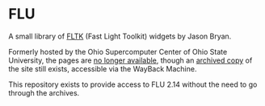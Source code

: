 # FLU
A small library of [FLTK](https://www.fltk.org/index.php) (Fast Light Toolkit) widgets by Jason Bryan.

Formerly hosted by the Ohio Supercomputer Center of Ohio State University, the pages are [no longer available](https://www.osc.edu/~jbryan/FLU), though an [archived copy](https://web.archive.org/web/20041204013048/http://www.osc.edu/~jbryan/FLU/) of the site still exists, accessible via the WayBack Machine.

This repository exists to provide access to FLU 2.14 without the need to go through the archives.
